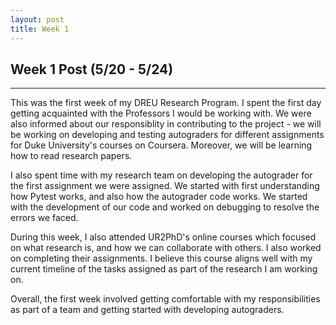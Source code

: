 ```yaml
---
layout: post
title: Week 1
---
```


## Week 1 Post (5/20 - 5/24)
---

This was the first week of my DREU Research Program. I spent the first day getting acquainted with the Professors I would be working with. We were also informed about our responsiblity in contributing to the project - we will be working on developing and testing autograders for different assignments for Duke University's courses on Coursera. Moreover, we will be learning how to read research papers.

I also spent time with my research team on developing the autograder for the first assignment we were assigned. We started with first understanding how Pytest works, and also how the autograder code works. We started with the development of our code and worked on debugging to resolve the errors we faced.

During this week, I also attended UR2PhD's online courses which focused on what research is, and how we can collaborate with others. I also worked on completing their assignments. I believe this course aligns well with my current timeline of the tasks assigned as part of the research I am working on.

Overall, the first week involved getting comfortable with my responsibilities as part of a team and getting started with developing autograders.

